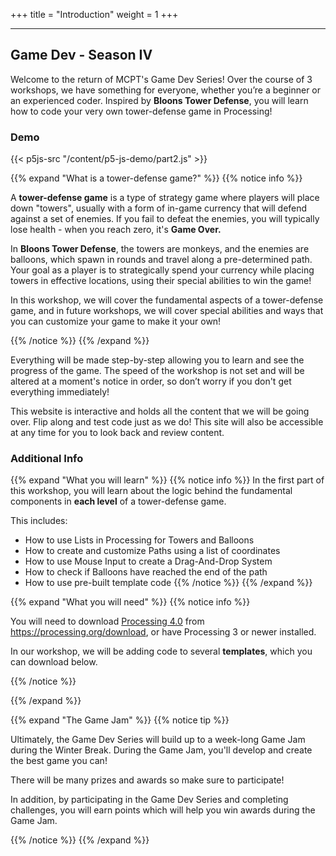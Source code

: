 +++
title = "Introduction"
weight = 1
+++

---

## Game Dev - Season IV

Welcome to the return of MCPT's Game Dev Series! Over the course of 3 workshops, we have something for everyone, whether you’re a beginner or an experienced coder. Inspired by **Bloons Tower Defense**, you will learn how to code your very own tower-defense game in Processing!
### Demo

{{< p5js-src "/content/p5-js-demo/part2.js" >}}

{{% expand "What is a tower-defense game?" %}}
{{% notice info %}}

A **tower-defense game** is a type of strategy game where players will place down "towers", usually with a form of in-game currency that will defend against a set of enemies. If you fail to defeat the enemies, you will typically lose health - when you reach zero, it's **Game Over.**

In **Bloons Tower Defense**, the towers are monkeys, and the enemies are balloons, which spawn in rounds and travel along a pre-determined path. Your goal as a player is to strategically spend your currency while placing towers in effective locations, using their special abilities to win the game!

In this workshop, we will cover the fundamental aspects of a tower-defense game, and in future workshops, we will cover special abilities and ways that you can customize your game to make it your own!

{{% /notice %}}
{{% /expand %}}

Everything will be made step-by-step allowing you to learn and see the progress of the game. The speed of the workshop is not set and will be altered at a moment's notice in order, so don’t worry if you don't get everything immediately!

This website is interactive and holds all the content that we will be going over. Flip along and test code just as we do! This site will also be accessible at any time for you to look back and review content.

### Additional Info

{{% expand "What you will learn" %}}
{{% notice info %}}
In the first part of this workshop, you will learn about the logic behind the fundamental components in **each level** of a tower-defense game.

This includes:
* How to use Lists in Processing for Towers and Balloons
* How to create and customize Paths using a list of coordinates
* How to use Mouse Input to create a Drag-And-Drop System
* How to check if Balloons have reached the end of the path
* How to use pre-built template code
  {{% /notice %}}
  {{% /expand %}}


{{% expand "What you will need" %}}
{{% notice info %}}

You will need to download [Processing 4.0](https://processing.org/download) from https://processing.org/download, or have Processing 3 or newer installed.

In our workshop, we will be adding code to several **templates**, which you can download below.


{{% /notice %}}

{{% /expand %}}



{{% expand "The Game Jam" %}}
{{% notice tip %}}

Ultimately, the Game Dev Series will build up to a week-long Game Jam during the Winter Break. During the Game Jam, you'll develop and create the best game you can!

There will be many prizes and awards so make sure to participate!

In addition, by participating in the Game Dev Series and completing challenges, you will earn points which will help you win awards during the Game Jam.

{{% /notice %}}
{{% /expand %}}

